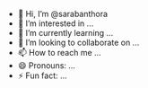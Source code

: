 - 👋 Hi, I’m @sarabanthora
- 👀 I’m interested in ...
- 🌱 I’m currently learning ...
- 💞️ I’m looking to collaborate on ...
- 📫 How to reach me ...
- 😄 Pronouns: ...
- ⚡ Fun fact: ...

<!---
sarabanthora/sarabanthora is a ✨ special ✨ repository because its `README.md` (this file) appears on your GitHub profile.
You can click the Preview link to take a look at your changes.
--->
